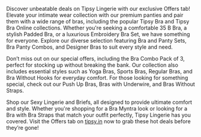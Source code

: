 Discover unbeatable deals on Tipsy Lingerie with our exclusive Offers tab! Elevate your intimate wear collection with our premium panties and pair them with a wide range of bras, including the popular Tipsy Bra and Tipsy Bra Online collections. Whether you're seeking a comfortable 35 B Bra, a stylish Padded Bra, or a luxurious Embroidery Bra Set, we have something for everyone. Explore our diverse selection featuring Bra and Panty Sets, Bra Panty Combos, and Designer Bras to suit every style and need.

Don’t miss out on our special offers, including the Bra Combo Pack of 3, perfect for stocking up without breaking the bank. Our collection also includes essential styles such as Yoga Bras, Sports Bras, Regular Bras, and Bra Without Hooks for everyday comfort. For those looking for something special, check out our Push Up Bras, Bras with Underwire, and Bras Without Straps.

Shop our Sexy Lingerie and Briefs, all designed to provide ultimate comfort and style. Whether you're shopping for a Bra Myntra look or looking for a Bra with Bra Straps that match your outfit perfectly, Tipsy Lingerie has you covered. Visit the Offers tab on [tipsy.in](https://tipsy.in/) now to grab these hot deals before they’re gone!
